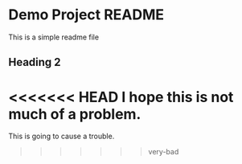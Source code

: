 # Demo Project README

This is a simple readme file

## Heading 2
<<<<<<< HEAD
I hope this is not much of a problem.
=======
This is going to cause a trouble.
>>>>>>> very-bad
